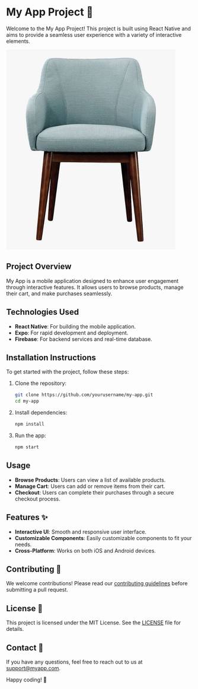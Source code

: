 # My App Project 🚀

Welcome to the My App Project! This project is built using React Native and aims to provide a seamless user experience with a variety of interactive elements.

![My App](app/assets/images/chair1.png)

## Project Overview
My App is a mobile application designed to enhance user engagement through interactive features. It allows users to browse products, manage their cart, and make purchases seamlessly.

## Technologies Used
- **React Native**: For building the mobile application.
- **Expo**: For rapid development and deployment.
- **Firebase**: For backend services and real-time database.

## Installation Instructions
To get started with the project, follow these steps:
1. Clone the repository:
    ```bash
    git clone https://github.com/yourusername/my-app.git
    cd my-app
    ```
2. Install dependencies:
    ```bash
    npm install
    ```
3. Run the app:
    ```bash
    npm start
    ```

## Usage
- **Browse Products**: Users can view a list of available products.
- **Manage Cart**: Users can add or remove items from their cart.
- **Checkout**: Users can complete their purchases through a secure checkout process.

## Features ✨
- **Interactive UI**: Smooth and responsive user interface.
- **Customizable Components**: Easily customizable components to fit your needs.
- **Cross-Platform**: Works on both iOS and Android devices.

## Contributing 🤝
We welcome contributions! Please read our [contributing guidelines](CONTRIBUTING.md) before submitting a pull request.

## License 📄
This project is licensed under the MIT License. See the [LICENSE](LICENSE) file for details.

## Contact 📧
If you have any questions, feel free to reach out to us at [support@myapp.com](mailto:support@myapp.com).

Happy coding! 🎉
